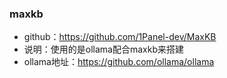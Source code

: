 <!--
 * @Author: findnr
 * @Date: 2025-01-02 16:42:37
 * @LastEditors: findnr
 * @LastEditTime: 2025-01-02 16:45:52
 * @Description: 
-->
### maxkb
- github：https://github.com/1Panel-dev/MaxKB
- 说明：使用的是ollama配合maxkb来搭建
- ollama地址：https://github.com/ollama/ollama